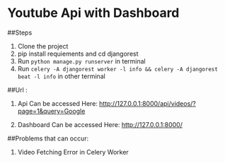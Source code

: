 # Youtube Api with Dashboard

##Steps

1. Clone the project
2. pip install requiements and cd djangorest
3. Run `python manage.py runserver` in terminal
4. Run `celery -A djangorest worker -l info && celery -A djangorest beat -l info` in other terminal

##Url :

1. Api Can be accessed Here:
http://127.0.0.1:8000/api/videos/?page=1&query=Google

2. Dashboard Can be accessed Here:
http://127.0.0.1:8000/


##Problems that can occur:
1. Video Fetching Error in Celery Worker

